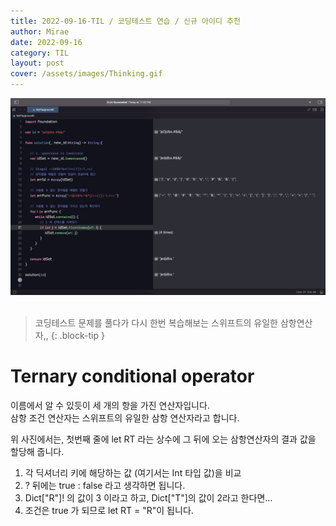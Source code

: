 ```yaml
---
title: 2022-09-16-TIL / 코딩테스트 연습 / 신규 아이디 추천
author: Mirae
date: 2022-09-16
category: TIL
layout: post
cover: /assets/images/Thinking.gif
---
```


  <center><img src="/assets/images/UserIdGenerator.png" alt="UserIdGenerator.png" width="600"></center><br>

> 코딩테스트 문제를 풀다가 다시 한번 복습해보는 스위프트의 유일한 삼항연산자,,
{: .block-tip }

# Ternary conditional operator 
  
  이름에서 알 수 있듯이 세 개의 항을 가진 연산자입니다.  
  삼항 조건 연산자는 스위프트의 유일한 삼항 연산자라고 합니다.  
    
    
  위 사진에서는, 첫번째 줄에 let RT 라는 상수에 그 뒤에 오는 삼항연산자의 결과 값을 할당해 줍니다.  
  1) 각 딕셔너리 키에 해당하는 값 (여기서는 Int 타입 값)을 비교  
  2) ? 뒤에는 true : false 라고 생각하면 됩니다.   
  3) Dict["R"]! 의 값이 3 이라고 하고, Dict["T"]의 값이 2라고 한다면...  
  4) 조건은 true 가 되므로 let RT = "R"이 됩니다.   
 
